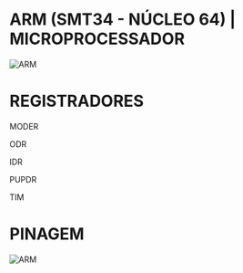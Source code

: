 # ARM (SMT34 - NÚCLEO 64) | MICROPROCESSADOR
![ARM](https://www.digikey.com/maker-media/e0081dd3-8486-44c4-be3f-00312ca6851a)

# REGISTRADORES

MODER

ODR

IDR

PUPDR

TIM


# PINAGEM
![ARM](https://i.imgur.com/W6CxsfE.png)
